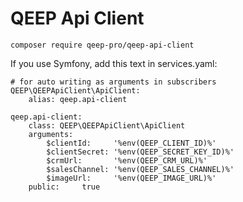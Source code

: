 QEEP Api Client
=========================

`composer require qeep-pro/qeep-api-client`

If you use Symfony, add this text in services.yaml:

```
# for auto writing as arguments in subscribers
QEEP\QEEPApiClient\ApiClient:
    alias: qeep.api-client

qeep.api-client:
    class: QEEP\QEEPApiClient\ApiClient
    arguments:
        $clientId:     '%env(QEEP_CLIENT_ID)%'
        $clientSecret: '%env(QEEP_SECRET_KEY_ID)%'
        $crmUrl:       '%env(QEEP_CRM_URL)%'
        $salesChannel: '%env(QEEP_SALES_CHANNEL)%'
        $imageUrl:     '%env(QEEP_IMAGE_URL)%'
    public:     true
```
